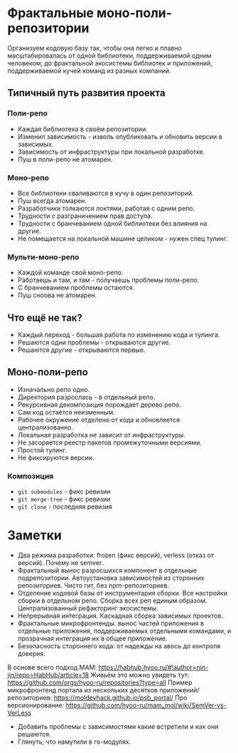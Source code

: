# Фрактальные моно-поли-репозитории

Организуем кодовую базу так, чтобы она легко и плавно масштабировалась от одной библиотеки, поддерживаемой одним человеком, до фрактальной экосистемы библиотек и приложений, поддерживаемой кучей команд из разных компаний.

## Типичный путь развития проекта

### Поли-репо

- Каждая библиотека в своём репозитории.
- Изменил зависимость - изволь опубликовать и обновить версии в зависимых.
- Зависимость от инфраструктуры при локальной разработке.
- Пуш в поли-репо не атомарен.

### Моно-репо

- Все библиотеки сваливаются в кучу в один репозиторий.
- Пуш всегда атомарен.
- Разработчики толкаются локтями, работая с одним репо.
- Трудности с разграничением прав доступа.
- Трудности с бранчеванием одной библиотеки без влияния на другие.
- Не помещается на локальной машине целиком - нужен спец тулинг.

### Мульти-моно-репо

- Каждой команде свой моно-репо.
- Работаешь и там, и там - получаешь проблемы поли-репо.
- С бранчеванием проблемы остаются.
- Пуш сноова не атомарен.

## Что ещё не так?

- Каждый переход - большая работа по изменению кода и тулинга.
- Решаются одни проблемы - открываются другие.
- Решаются другие - открываются первые.

## Моно-поли-репо

- Изначально репо одно.
- Директория разрослась - в отдельный репо.
- Рекурсивная декомпозиция порождает дерево репо.
- Сам код остаётся неизменным.
- Рабочее окружение отделено от кода и обновляется централизованно.
- Локальная разработка не зависит от инфраструктуры.
- Не засоряется реестр пакетов промежуточными версиями.
- Простой тулинг.
- Не фиксируются версии.

### Композиция

- `git submodules` - фикс ревизии
- `git merge-tree` - фикс ревизии
- `git clone` - последняя ревизия

# Заметки

- Два режима разработки: frozen (фикс версий), verless (отказ от версий). Почему не semver.
- Фрактальный вынос разросшихся компонент в отдельные подрепозитории. Автоустановка зависимостей из сторонних репозиториев. Чисто гит, без npm-репозиториев.
- Отделение кодовой базы от инструментария сборки. Все настройки сборки в отдельном репо. Сборка всех реп единым образом. Централизованный рефакторинг экосистемы.
- Непрерывная интеграция. Каскадная сборка зависимых проектов.
- Фрактальные микрофронтенды. вынос частей приложения в отдельные приложения, поддерживаемых отдельными командами, и прозрачная интеграция их в общее приложение.
- Безопасность стороннего кода: от надежды на авось до контроля доверия.

В основе всего подход MAM: https://habhub.hyoo.ru/#!author=nin-jin/repo=HabHub/article=18
Живьём это можно увидеть тут: https://github.com/orgs/hyoo-ru/repositories?type=all
Пример микрофронтенд портала из нескольких десятков приложений/репозиториев: https://moldevhack.github.io/psb_portal/
Про версионирование: https://github.com/hyoo-ru/mam_mol/wiki/SemVer-vs-VerLess

- Добавить проблемы с зависимостями какие встретили и как они решаются.
- Глянуть, что намутили в го-модулях.